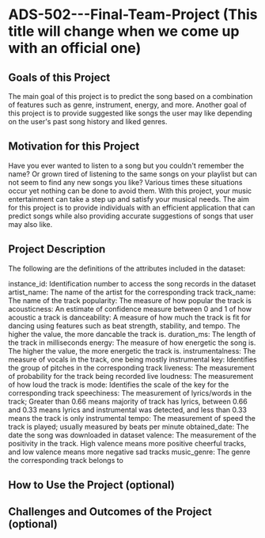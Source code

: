 # ADS-502---Final-Team-Project (This title will change when we come up with an official one)

## Goals of this Project
The main goal of this project is to predict the song based on a combination of features such as genre, instrument, energy, and more.
Another goal of this project is to provide suggested like songs the user may like depending on the user's past song history and liked genres.

## Motivation for this Project
Have you ever wanted to listen to a song but you couldn't remember the name? Or grown tired of listening to the same songs on your playlist but can not seem to find any new songs you like? Various times these situations occur yet nothing can be done to avoid them. With this project, your music entertainment can take a step up and satisfy your musical needs. The aim for this project is to provide individuals with an efficient application that can predict songs while also providing accurate suggestions of songs that user may also like.

## Project Description

The following are the definitions of the attributes included in the dataset:

instance_id: Identification number to access the song records in the dataset
artist_name: The name of the artist for the corresponding track
track_name: The name of the track 
popularity: The measure of how popular the track is
acousticness: An estimate of confidence measure between 0 and 1 of how acoustic a track is
danceability: A measure of how much the track is fit for dancing using features such as beat strength, stability, and tempo. The higher the value, the more dancable the track is.
duration_ms: The length of the track in milliseconds
energy: The measure of how energetic the song is. The higher the value, the more energetic the track is.
instrumentalness: The measure of vocals in the track, one being mostly instrumental
key: Identifies the group of pitches in the corresponding track
liveness: The measurement of probability for the track being recorded live
loudness: The measurement of how loud the track is
mode: Identifies the scale of the key for the corresponding track
speechiness: The measurement of lyrics/words in the track; Greater than 0.66 means majority of track has lyrics, between 0.66 and 0.33 means lyrics and instrumental was detected, and less than 0.33 means the track is only instrumental
tempo: The measurement of speed the track is played; usually measured by beats per minute
obtained_date: The date the song was downloaded in dataset
valence: The measurement of the positivity in the track. High valence means more positive cheerful tracks, and low valence means more negative sad tracks
music_genre: The genre the corresponding track belongs to


## How to Use the Project (optional)



## Challenges and Outcomes of the Project (optional)


